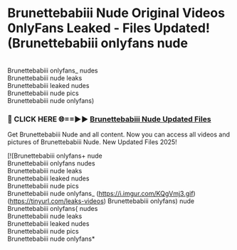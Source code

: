 # Brunettebabiii Nude Original Videos 0nlyFans Leaked - Files Updated! (Brunettebabiii onlyfans nude<br>
<br>
Brunettebabiii onlyfans_ nudes<br>
Brunettebabiii nude leaks<br>
Brunettebabiii leaked nudes<br>
Brunettebabiii nude pics<br>
Brunettebabiii nude onlyfans)

<h3>🔴 CLICK HERE 🌐==►► <a href="https://tinyurl.com/leaks-videos" rel="nofollow">Brunettebabiii Nude Updated Files</a></h3>

Get Brunettebabiii Nude and all content. Now you can access all videos and pictures of Brunettebabiii Nude. New Updated Files 2025!

[![Brunettebabiii onlyfans+ nude<br>
Brunettebabiii onlyfans nudes<br>
Brunettebabiii nude leaks<br>
Brunettebabiii leaked nudes<br>
Brunettebabiii nude pics<br>
Brunettebabiii nude onlyfans_
(https://i.imgur.com/KQgVmj3.gif)(https://tinyurl.com/leaks-videos)
Brunettebabiii onlyfans) nude<br>
Brunettebabiii onlyfans{ nudes<br>
Brunettebabiii nude leaks<br>
Brunettebabiii leaked nudes<br>
Brunettebabiii nude pics<br>
Brunettebabiii nude onlyfans*